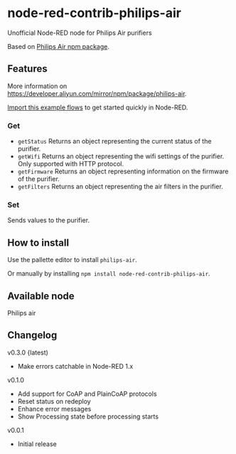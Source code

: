# node-red-contrib-philips-air
Unofficial Node-RED node for Philips Air purifiers

Based on [Philips Air npm package](https://github.com/Sunoo/philips-air#readme).


## Features
More information on https://developer.aliyun.com/mirror/npm/package/philips-air.

[Import this example flows](https://raw.githubusercontent.com/bvmensvoort/node-red-contrib-philips-air/master/examples/philips-air%20functionalities.json) to get started quickly in Node-RED.

### Get 
* ```getStatus``` Returns an object representing the current status of the purifier.
* ```getWifi``` Returns an object representing the wifi settings of the purifier. Only supported with HTTP protocol.
* ```getFirmware``` Returns an object representing information on the firmware of the purifier.
* ```getFilters``` Returns an object representing the air filters in the purifier.

### Set
Sends values to the purifier.


## How to install
Use the pallette editor to install ```philips-air```.

Or manually by installing ```npm install node-red-contrib-philips-air```.


## Available node
Philips air


## Changelog
v0.3.0 {latest)
* Make errors catchable in Node-RED 1.x

v0.1.0
* Add support for CoAP and PlainCoAP protocols
* Reset status on redeploy
* Enhance error messages
* Show Processing state before processing starts

v0.0.1
* Initial release